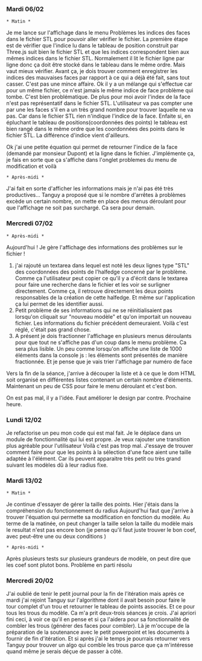 ### Mardi 06/02
    * Matin *
Je me lance sur l'affichage dans le menu Problèmes les indices des faces dans le fichier STL pour 
pouvoir aller vérifier le fichier. 
La première étape est de vérifier que l'indice lu dans le tableau de position construit par Three.js suit bien 
le fichier STL et que les indices correspondent bien aux mêmes indices dans le fichier STL. Normalement il lit 
le fichier ligne par ligne donc ça doit être stocké dans le tableau dans le même ordre. Mais vaut mieux 
vérifier. 
Avant ça, je dois trouver comment enregistrer les indices des mauvaises faces par rapport à ce qui a déjà 
été fait, sans tout casser. C'est pas une mince affaire. 
Ok il y a un mélange qui s'effectue car pour un même fichier, ce n'est jamais le même indice de face problème 
qui tombe. C'est bien problématique. De plus pour moi avoir l'index de la face n'est pas représentatif 
dans le fichier STL. L'utilisateur va pas compter une par une les faces s'il en a un très grand nombre 
pour trouver laquelle ne va pas. Car dans le fichier STL rien n'indique l'indice de la face. 
Enfaite si, en épluchant le tableau de positions(coordonnées des points) le tableau est bien rangé dans le 
même ordre que les coordonnées des points dans le fichier STL. La différence d'indice vient d'ailleurs. 

Ok j'ai une petite équation qui permet de retourner l'indice de la face (demandé par monsieur Dupont) 
et la ligne dans le fichier. J'implémente ça, je fais en sorte que ça s'affiche dans l'onglet problemes 
du menu de modification et voilà 

    * Après-midi * 
J'ai fait en sorte d'afficher les informations mais je n'ai pas été très productives... 
Tanguy a proposé que si le nombre d'arrêtes à problèmes excède un certain nombre, on mette en place des 
menus déroulant pour que l'affichage ne soit pas surchargé. Ca sera pour demain. 


### Mercredi 07/02
    * Après-midi * 
Aujourd'hui ! Je gère l'affichage des informations des problèmes sur le fichier ! 
1. j'ai rajouté un textarea dans lequel est noté les deux lignes type "STL" des coordonnées des points de
l'halfedge concerné par le problème. Comme ça l'utilisateur peut copier ce qu'il y a d'écrit dans le textarea 
pour faire une recherche dans le fichier et les voir se surligner directement. Comme ça, il retrouve directement 
les deux points responsables de la création de cette halfedge. Et même sur l'application ça lui permet de les 
identifier aussi. 
2. Petit problème de ses informations qui ne se réinitialisaient pas lorsqu'on cliquait sur "nouveau modèle" et qu'on
importait un nouveau fichier. Les informations du fichier précédent demeuraient. Voilà c'est réglé, c'était pas grand  chose. 
3. A présent je dois fractionner l'affichage en plusieurs menus déroulants pour que tout ne s'affiche pas d'un coup dans 
le menu problème. Ca sera plus lisible. Un peu comme lorsqu'on affiche une liste de 1000 éléments dans la console js : 
les éléments sont présentés de manière fractionnée. Et je pense que je vais trier l'affichage par numéro de face

Vers la fin de la séance, j'arrive à découper la liste et à ce que le dom HTML soit organisé en différentes listes 
contenant un certain nombre d'éléments. Maintenant un peu de CSS pour faire le menu déroulant et c'est bon. 

On est pas mal, il y a l'idée. Faut améliorer le design par contre. Prochaine heure. 


### Lundi 12/02 
Je refactorise un peu mon code qui est mal fait. Je le déplace dans un module de fonctionnalité qui lui est propre. 
Je veux rajouter une transition plus agréable pour l'utilisateur
Voilà c'est pas trop mal. 
J'essaye de trouver comment faire pour que les points à la sélection d'une face aient une taille adaptée à l'élément. 
Car ils peuvent apparaitre très petit ou très grand suivant les modèles dû à leur radius fixe. 

### Mardi 13/02 
    * Matin * 
Je continue d'essayer de gérer la taille des points. Hier j'étais dans la compréhension du fonctionnement du radius 
Aujourd'hui faut que j'arrive à trouver l'équation qui permette sa modification en fonction du modèle. 
Au terme de la matinée, on peut changer la taille selon la taille du modèle mais le resultat n'est pas encore bon
(je pense qu'il faut juste trouver le bon coef, avec peut-être une ou deux conditions )

    * Après-midi * 
Après plusieurs tests sur plusieurs grandeurs de modèle, on peut dire que les coef sont plutot bons. Problème en parti 
résolu 

### Mercredi 20/02
J'ai oublié de tenir le petit journal pour la fin de l'itération mais après ce mardi j'ai rejoint Tanguy sur 
l'algorithme dont il avait besoin pour faire le tour complet d'un trou et retourner le tableau de points associés. 
Et ce pour tous les trous du modèle. Ca m'a prit deux-trois séances je crois. J'ai apriori fini ceci, à voir 
ce qu'il en pense et si ça l'aidera pour sa fonctionnalité de combler les trous (générer des faces pour combler). 
Là je m'occupe de la préparation de la soutenance avec le petit powerpoint et les documents à fournir de fin d'itération. 
Et si après j'ai le temps je pourrais retourner vers Tanguy pour trouver un algo qui comble les trous parce que 
ça m'intéresse quand même je serais déçue de passer à côté. 